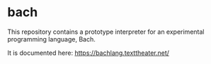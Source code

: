 bach
====

This repository contains a prototype interpreter for an experimental
programming language, Bach.

It is documented here: https://bachlang.texttheater.net/

